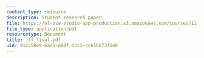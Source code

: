 ```yaml
---
content_type: resource
description: Student research paper.
file: https://ol-ocw-studio-app-production.s3.amazonaws.com/courses/11-941-use-of-joint-fact-finding-in-science-intensive-policy-disputes-part-i-fall-2003/91c558e96ad1e80fd3c3cc616673f1e8_jff_final.pdf
file_type: application/pdf
resourcetype: Document
title: jff_final.pdf
uid: 91c558e9-6ad1-e80f-d3c3-cc616673f1e8
---
```

